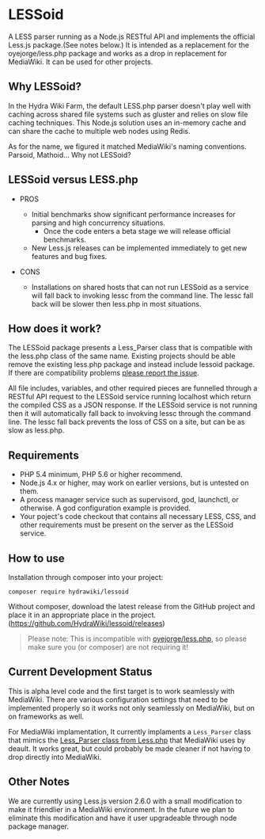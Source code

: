 # LESSoid
A LESS parser running as a Node.js RESTful API and implements the official Less.js package.(See notes below.)  It is intended as a replacement for the oyejorge/less.php package and works as a drop in replacement for MediaWiki.  It can be used for other projects.

## Why LESSoid?
In the Hydra Wiki Farm, the default LESS.php parser doesn't play well with caching across shared file systems such as gluster and relies on slow file caching techniques.  This Node.js solution uses an in-memory cache and can share the cache to multiple web nodes using Redis.

As for the name, we figured it matched MediaWiki's naming conventions.  Parsoid, Mathoid... Why not LESSoid?

## LESSoid versus LESS.php
* PROS
	* Initial benchmarks show significant performance increases for parsing and high concurrency situations.
		* Once the code enters a beta stage we will release official benchmarks.
	* New Less.js releases can be implemented immediately to get new features and bug fixes.

* CONS
	* Installations on shared hosts that can not run LESSoid as a service will fall back to invoking lessc from the command line.  The lessc fall back will be slower then less.php in most situations.


## How does it work?
The LESSoid package presents a Less_Parser class that is compatible with the less.php class of the same name.  Existing projects should be able remove the existing less.php package and instead include lessoid package.  If there are compatibility problems [please report the issue](https://github.com/HydraWiki/lessoid/issues).

All file includes, variables, and other required pieces are funnelled through a RESTful API request to the LESSoid service running localhost which return the compiled CSS as a JSON response.  If the LESSoid service is not running then it will automatically fall back to invokving lessc through the command line.  The lessc fall back prevents the loss of CSS on a site, but can be as slow as less.php.


## Requirements
* PHP 5.4 minimum, PHP 5.6 or higher recommend.
* Node.js 4.x or higher, may work on earlier versions, but is untested on them.
* A process manager service such as supervisord, god, launchctl, or otherwise.  A god configuration example is provided.
* Your poject's code checkout that contains all necessary LESS, CSS, and other requirements must be present on the server as the LESSoid service.


## How to use
Installation through composer into your project:

	composer require hydrawiki/lessoid
	
Without composer, download the latest release from the GitHub project and place it in an appropriate place in the project.  (https://github.com/HydraWiki/lessoid/releases)

> Please note: This is incompatible with [oyejorge/less.php](https://github.com/oyejorge/less.php), so please make sure you (or composer) are not requiring it!

## Current Development Status
This is alpha level code and the first target is to work seamlessly with MediaWiki.  There are various configuration settings that need to be implemented properly so it works not only seamlessly on MediaWiki, but on on frameworks as well.

For MediaWiki implamentation, It currently implaments a `Less_Parser` class that mimics the [Less_Parser class from Less.php](https://github.com/oyejorge/less.php/blob/master/lib/Less/Parser.php) that MediaWiki uses by deault. It works great, but could probably be made cleaner if not having to drop directly into MediaWiki.

## Other Notes
We are currently using Less.js version 2.6.0 with a small modification to make it friendlier in a MediaWiki environment.  In the future we plan to eliminate this modification and have it user upgradeable through node package manager.
